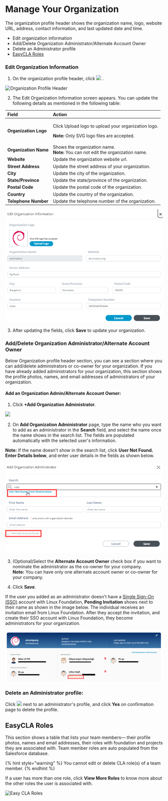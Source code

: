 # Manage Your Organization

The organization profile header shows the organization name, logo, website URL, address, contact information, and last updated date and time.

* Edit organization information
* Add/Delete Organization Administrator/Alternate Account Owner
* Delete an Administrator profile
* [EasyCLA Roles](manage-your-organization.md#team-member-roles-services)

### Edit Organization Information <a id="how-to-edit-organization-information"></a>

1. On the organization profile header, click ![](https://firebasestorage.googleapis.com/v0/b/gitbook-28427.appspot.com/o/assets%2F-M2DCN9UgoRgMEkgnLyP%2F-MA6GWiKNR8NbAdZLdDp%2F-MA6JwfLBLbIeqxWexWs%2Fedit%20CTA%20button.png?alt=media&token=9bd600af-26bb-448f-9123-a08056015c16) .

![Organization Profile Header](https://gblobscdn.gitbook.com/assets%2F-M2DCN9UgoRgMEkgnLyP%2F-MCG0ZgOotHmnpEOjEnM%2F-MCHSrkX0s_qAbub5_Bz%2Forg%20profile%20header.png?alt=media&token=e5085c7b-88c0-4992-93fb-13f1dae29fe8)

2. The Edit Organization Information screen appears. You can update the following details as mentioned in the following table:

<table>
  <thead>
    <tr>
      <th style="text-align:left"><b>Field</b>
      </th>
      <th style="text-align:left"><b>Action</b>
      </th>
    </tr>
  </thead>
  <tbody>
    <tr>
      <td style="text-align:left"><b>Organization Logo </b>
      </td>
      <td style="text-align:left">
        <p>Click Upload logo to upload your organization logo.</p>
        <p><b>Note: </b>Only SVG logo files are accepted.</p>
      </td>
    </tr>
    <tr>
      <td style="text-align:left"><b>Organization Name</b>
      </td>
      <td style="text-align:left">Shows the organization name.
        <br /><b>Note: </b>You can not edit the organization name.</td>
    </tr>
    <tr>
      <td style="text-align:left"><b>Website</b>
      </td>
      <td style="text-align:left">Update the organization website url.</td>
    </tr>
    <tr>
      <td style="text-align:left"><b>Street Address</b>
      </td>
      <td style="text-align:left">Update the street address of your organization.</td>
    </tr>
    <tr>
      <td style="text-align:left"><b>City </b>
      </td>
      <td style="text-align:left">Update the city of the organization.</td>
    </tr>
    <tr>
      <td style="text-align:left"><b>State/Province</b>
      </td>
      <td style="text-align:left">Update the state/province of the organization.</td>
    </tr>
    <tr>
      <td style="text-align:left"><b>Postal  Code</b>
      </td>
      <td style="text-align:left">Update the postal code of the organization.</td>
    </tr>
    <tr>
      <td style="text-align:left"><b>Country </b>
      </td>
      <td style="text-align:left">Update the country of the organization.</td>
    </tr>
    <tr>
      <td style="text-align:left"><b>Telephone Number</b>
      </td>
      <td style="text-align:left">Update the telephone number of the organization.</td>
    </tr>
  </tbody>
</table>

![Edit Organization Information](../../.gitbook/assets/edit-organization-information.png)

3. After updating the fields, click **Save** to update your organization.

### Add/Delete Organization Administrator/Alternate Account Owner <a id="add-delete-organization-administrator-alternate-account-owner"></a>

Below Organization profile header section, you can see a section where you can add/delete administrators or co-owner for your organization. If you have already added administrators for your organization, this section shows the profile photos, names, and email addresses of administrators of your organization.

#### Add an Organization Admin/Alternate Account Owner: <a id="to-add-an-organization-admin-alternate-account-owner"></a>

1. Click **+Add Organization Administrator**.

![](https://gblobscdn.gitbook.com/assets%2F-M2DCN9UgoRgMEkgnLyP%2F-MA6GWiKNR8NbAdZLdDp%2F-MA6KhQK5CpDdNP0iO07%2Fadd%20organization%20administrator%20CTA.png?alt=media&token=ffbeee68-deea-4fcf-ba1f-3fbfd27f0b33)

2. On **Add Organization Administrator** page, type the name who you want to add as an administrator in the **Search** field, and select the name once the name shows in the search list. The fields are populated automatically with the selected user's information.

**Note:** If the name doesn't show in the search list, click **User Not Found. Enter Details below**, and enter user details in the fields as shown below.

![Add organization Administrator](../../.gitbook/assets/add-organization-administrator.png)

3. \(Optional\)Select the **Alternate Account Owner** check box if you want to nominate the administrator as the co-owner for your company.  
**Note:** You can have only one alternate account owner or co-owner for your company.

4. Click **Save**.

If the user you added as an administrator doesn't have a [Single Sign-On \(SSO\)](../../sso/) account with Linux Foundation, **Pending Invitation** shows next to their name as shown in the image below. The individual receives an invitation email from Linux Foundation. After they accept the invitation, and create their SSO account with Linux Foundation, they become administrators for your organization.

![Pending Invitation](../../.gitbook/assets/pending-invitation.png)

### Delete an Administrator profile: 

Click ![](https://firebasestorage.googleapis.com/v0/b/gitbook-28427.appspot.com/o/assets%2F-M2DCN9UgoRgMEkgnLyP%2F-M9WNn7lqBje4DX2Irn-%2F-M9Y5z1DnSglCZbaXzg0%2Fdelete%20icon.png?alt=media&token=2333c400-d6bf-4c6e-93e9-52d4c00113d9) next to an administrator's profile, and click **Yes** on confirmation page to delete the profile.

## EasyCLA Roles <a id="team-member-roles-services"></a>

This section shows a table that lists your team members— their profile photos, names and email addresses, their roles with foundation and projects they are associated with. Team member roles are auto populated from the Salesforce database.

{% hint style="warning" %}
You cannot edit or delete CLA role\(s\) of a team member.
{% endhint %}

If a user has more than one role, click **View More Roles** to know more about the other roles the user is associated with.

![Easy CLA Roles](https://gblobscdn.gitbook.com/assets%2F-M2DCN9UgoRgMEkgnLyP%2F-MA6GWiKNR8NbAdZLdDp%2F-MA6O4zqZFzPYn1twztn%2Feasycla%20roles.png?alt=media&token=763919ba-0f4e-4d26-a1af-81949219593b)

